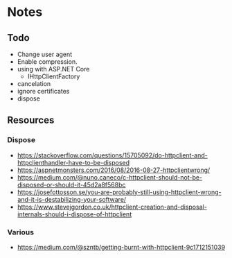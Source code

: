 # Notes

## Todo

* Change user agent
* Enable compression.
* using with ASP.NET Core
  * IHttpClientFactory 
* cancelation
* ignore certificates
* dispose


## Resources

### Dispose

* https://stackoverflow.com/questions/15705092/do-httpclient-and-httpclienthandler-have-to-be-disposed
* https://aspnetmonsters.com/2016/08/2016-08-27-httpclientwrong/
* https://medium.com/@nuno.caneco/c-httpclient-should-not-be-disposed-or-should-it-45d2a8f568bc
* https://josefottosson.se/you-are-probably-still-using-httpclient-wrong-and-it-is-destabilizing-your-software/
* https://www.stevejgordon.co.uk/httpclient-creation-and-disposal-internals-should-i-dispose-of-httpclient

### Various

* https://medium.com/@szntb/getting-burnt-with-httpclient-9c1712151039